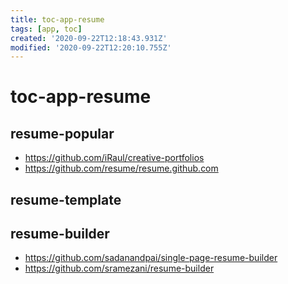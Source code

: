 ```yaml
---
title: toc-app-resume
tags: [app, toc]
created: '2020-09-22T12:18:43.931Z'
modified: '2020-09-22T12:20:10.755Z'
---
```


# toc-app-resume

## resume-popular

- https://github.com/iRaul/creative-portfolios
- https://github.com/resume/resume.github.com

## resume-template

## resume-builder

- https://github.com/sadanandpai/single-page-resume-builder
- https://github.com/sramezani/resume-builder
